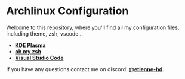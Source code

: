# Archlinux Configuration
Welcome to this repository, where you'll find all my configuration files, including theme, zsh, vscode...

- **[KDE Plasma](/kde/README.md)**
- **[oh my zsh](/ohmyzsh/README.md)**
- **[Visual Studio Code](/vscode/README.md)**

If you have any questions contact me on discord: **[@etienne-hd](https://discord.com/users/1153975318990827552)**.